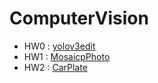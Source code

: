 # ComputerVision

* HW0 : [yolov3edit](https://github.com/aaron851113/ComputerVision/tree/master/yolov3edit)
* HW1 : [MosaicpPhoto](https://github.com/aaron851113/ComputerVision/tree/master/MosaicpPhoto)
* HW2 : [CarPlate](https://github.com/aaron851113/ComputerVision/tree/master/CarPlate)
